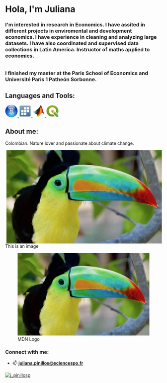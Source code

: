 

<!--  <img align="center">![alt text](https://github.com/JPinillos/miscellaneous/blob/main/aviario001.jpg?raw=true) <br/> -->

<h1 align="left">Hola, I'm Juliana</h1> 

<h3 align="left">I'm interested in research in Economics. I have assited in different projects in enviromental and development economics. I have experience in cleaning and analyzing large datasets. I have also coordinated and supervised data collections in Latin America. Instructor of maths applied to economics. <br> <br/>

I finished my master at the Paris School of Economics and Université Paris 1 Patheón Sorbonne.</h3>

<h2 align="left">Languages and Tools:</h3>

<p align="left"> <a href="https://rstudio.com//" target="_blank"> <img src="https://github.com/JPinillos/miscellaneous/blob/main/RStudio.png" alt="R" width="40" height="40"/> </a> <a href="https://www.stata.com/" target="_blank"> <img src="https://github.com/JPinillos/miscellaneous/blob/main/stata.jpg?raw=true alt="Stata" width="40" height="40"/> </a> <a href="https://www.mathworks.com/products/matlab.html" target="_blank"> <img src="https://github.com/JPinillos/miscellaneous/blob/main/Matlab.png" alt="Matlab" width="40" height="40"/> </a> <a href="https://qgis.org/en/site/" target="_blank"> <img src="https://github.com/JPinillos/miscellaneous/blob/main/qgis.png" alt="QGIS" width="40" height="40"/> </a> </p>

<h2 align="left">About me:</h3>

Colombian. Nature lover and passionate about climate change.

<p>
<img align="right" width="500" height="300" src="https://github.com/JPinillos/miscellaneous/blob/main/aviario001.jpg?raw=true"> <br> 
  <right>This is an image</right> 
</p>

<figure>
  <img
  src="https://github.com/JPinillos/miscellaneous/blob/main/aviario001.jpg?raw=true"
  alt="The beautiful MDN logo.">
  <figcaption>MDN Logo</figcaption>
</figure>

<h3 align="left">Connect with me:</h3>

- 📫 **juliana.pinillos@sciencespo.fr**
<p align="left">
<a href="https://twitter.com/j_pinillosp" target="blank"><img align="center" src="https://cdn.jsdelivr.net/npm/simple-icons@3.0.1/icons/twitter.svg" alt="j_pinillosp" height="30" width="40" /></a>
</p>
